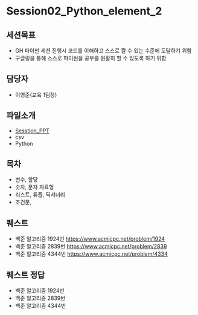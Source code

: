 Session02_Python_element_2
===

세션목표
---
 - GH 파이썬 세션 진행시 코드를 이해하고 스스로 짤 수 있는 수준에 도달하기 위함
 - 구글링을 통해 스스로 파이썬을 공부를 원활히 할 수 있도록 하기 위함

담당자
---
 - 이영준(교육 1팀장)

파일소개
---
   
 - [Sesstion_PPT](./Session2_Python_element_2.pdf) 
 - csv
 - Python 
 


목차
---
   
 - 변수, 할당
 - 숫자, 문자 자료형
 - 리스트, 튜플, 딕셔너리 
 - 조건문, 
 
 
퀘스트
---
   
 - 백준 알고리즘 1924번 https://www.acmicpc.net/problem/1924
 - 백준 알고리즘 2839번 https://www.acmicpc.net/problem/2839
 - 백준 알고리즘 4344번 https://www.acmicpc.net/problem/4334

퀘스트 정답
---
   
 - 백준 알고리즘 1924번 
 - 백준 알고리즘 2839번
 - 백준 알고리즘 4344번 
